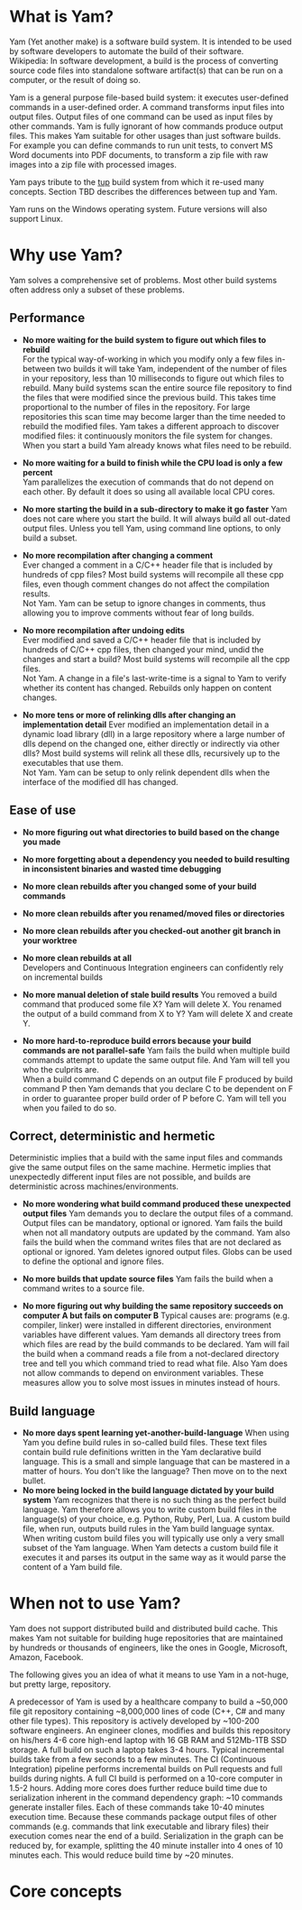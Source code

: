 # What is Yam?
Yam (Yet another make) is a software build system. It is intended to be used by software developers to automate the build of their software.  
Wikipedia: In software development, a build is the process of converting source code files into standalone software artifact(s) that can be run on a computer, or the result of doing so.

Yam is a general purpose file-based build system: it executes user-defined commands in a user-defined order. A command transforms input files into output files. Output files of one command can be used as input files by other commands. Yam is fully ignorant of how commands produce output files. This makes Yam suitable for other usages than just software builds. For example you can define commands to run unit tests, to convert MS Word documents into PDF documents, to transform a zip file with raw images into a zip file with processed images.

Yam pays tribute to the [tup](https://gittup.org/tup/index.html) build system from which it re-used many concepts. Section TBD describes the differences between tup and Yam.

Yam runs on the Windows operating system. Future versions will also support Linux.

# Why use Yam?
Yam solves a comprehensive set of problems. Most other build systems often address only a subset of these problems. 

## Performance

- **No more waiting for the build system to figure out which files to rebuild**  
For the typical way-of-working in which you modify only a few files in-between two builds it will take Yam, independent of the number of files in your repository, less than 10 milliseconds to figure out which files to rebuild.
Many build systems scan the entire source file repository to find the files that were modified since the previous build. This takes time proportional to the number of files in the repository. For large repositories this scan time may become larger than the time needed to rebuild the modified files.
Yam takes a different approach to discover modified files: it continuously monitors the file system for changes. When you start a build Yam already knows what files need to be rebuild.

- **No more waiting for a build to finish while the CPU load is only a few percent**  
Yam parallelizes the execution of commands that do not depend on each other. By default it does so using all available local CPU cores.

- **No more starting the build in a sub-directory to make it go faster**
Yam does not care where you start the build. It will always build all out-dated output files. Unless you tell Yam, using command line options, to only build a subset.
- **No more recompilation after changing a comment**  
Ever changed a comment in a C/C++ header file that is included by hundreds of cpp files? Most build systems will recompile all these cpp files, even though comment changes do not affect the compilation results.  
Not Yam. Yam can be setup to ignore changes in comments, thus allowing you to improve comments without fear of long builds.
- **No more recompilation after undoing edits**  
Ever modified and saved a C/C++ header file that is included by hundreds of C/C++ cpp files, then changed your mind, undid the changes and start a build? Most build systems will recompile all the cpp files.  
Not Yam. A change in a file's last-write-time is a signal to Yam to verify whether its content has changed. Rebuilds only happen on content changes.
- **No more tens or more of relinking dlls after changing an implementation detail**
Ever modified an implementation detail in a dynamic load library (dll) in a large repository where a large number of dlls depend on the changed one, either directly or indirectly via other dlls? Most build systems will relink all these dlls, recursively up to the executables that use them.  
Not Yam. Yam can be setup to only relink dependent dlls when the interface of the modified dll has changed.

## Ease of use
- **No more figuring out what directories to build based on the change you made**
- **No more forgetting about a dependency you needed to build resulting in inconsistent binaries and wasted time debugging**
- **No more clean rebuilds after you changed some of your build commands**
- **No more clean rebuilds after you renamed/moved files or directories**
- **No more clean rebuilds after you checked-out another git branch in your worktree**
- **No more clean rebuilds at all**  
Developers and Continuous Integration engineers can confidently rely on incremental builds
    
- **No more manual deletion of stale build results**
You removed a build command that produced some file X? Yam will delete X.
You renamed the output of a build command from X to Y? Yam will delete X and create Y.

- **No more hard-to-reproduce build errors because your build commands are not parallel-safe**
Yam fails the build when multiple build commands attempt to update the same output file. And Yam will tell you who the culprits are.  
When a build command C depends on an output file F produced by build command P then Yam demands that you declare C to be dependent on F in order to guarantee proper build order of P before C. Yam will tell you when you failed to do so.

## Correct, deterministic and hermetic
Deterministic implies that a build with the same input files and commands give the same output files on the same machine. Hermetic implies that unexpectedly different input files are not possible, and builds are deterministic across machines/environments.

- **No more wondering what build command produced these unexpected output files**
Yam demands you to declare the output files of a command. Output files can be mandatory, optional or ignored. Yam fails the build when not all mandatory outputs are updated by the command. Yam also fails the build when the command writes files that are not declared as optional or ignored. Yam deletes ignored output files.
Globs can be used to define the optional and ignore files.

- **No more builds that update source files**
Yam fails the build when a command writes to a source file. 

- **No more figuring out why building the same repository succeeds on computer A but fails on computer B**
Typical causes are: programs (e.g. compiler, linker) were installed in different directories, environment variables have different values.
Yam demands all directory trees from which files are read by the build commands to be declared. Yam will fail the build when a command reads a file from a not-declared directory tree and tell you which command tried to read what file. Also Yam does not allow commands to depend on environment variables. These measures allow you to solve most issues in minutes instead of hours.

## Build language
- **No more days spent learning yet-another-build-language** 
When using Yam you define build rules in so-called build files. These text files contain build rule definitions written in the Yam declarative build language. This is a small and simple language that can be mastered in a matter of hours. You don't like the language? Then move on to the next bullet.
- **No more being locked in the build language dictated by your build system** 
Yam recognizes that there is no such thing as the perfect build language. Yam therefore allows you to write custom build files in the language(s) of your choice, e.g. Python, Ruby, Perl, Lua. A custom build file, when run, outputs build rules in the Yam build language syntax. When writing custom build files you will typically use only a very small subset of the Yam language. When Yam detects a custom build file it executes it and parses its output in the same way as it would parse the content of a Yam build file.

# When not to use Yam?
Yam does not support distributed build and distributed build cache.
This makes Yam not suitable for building huge repositories that are maintained by hundreds or thousands of engineers, like the ones in Google, Microsoft, Amazon, Facebook. 

The following gives you an idea of what it means to use Yam in a not-huge, but pretty large, repository.

A predecessor of Yam is used by a healthcare company to build a ~50,000 file git repository containing ~8,000,000 lines of code (C++, C# and many other file types). This repository is actively developed by ~100-200 software engineers. An engineer clones, modifies and builds this repository on his/hers 4-6 core high-end laptop with 16 GB RAM and 512Mb-1TB SSD storage. A full build on such a laptop takes 3-4 hours. Typical incremental builds take from a few seconds to a few minutes. The CI (Continuous Integration) pipeline performs incremental builds on Pull requests and full builds during nights. A full CI build is performed on a 10-core computer in 1.5-2 hours. Adding more cores does  further reduce build time due to serialization inherent in the command dependency graph: ~10 commands generate installer files. Each of these commands take 10-40 minutes execution time. Because these commands package output files of other commands (e.g. commands that link executable and library files) their execution comes near the end of a build. Serialization in the graph can be reduced by, for example, splitting the 40 minute installer into 4 ones of 10 minutes each. This would reduce build time by ~20 minutes.

# Core concepts

